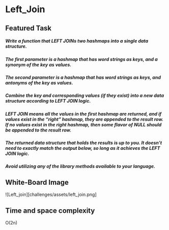 # Left_Join

## Featured Task

##### Write a function that LEFT JOINs two hashmaps into a single data structure.

##### The first parameter is a hashmap that has word strings as keys, and a synonym of the key as values.

##### The second parameter is a hashmap that has word strings as keys, and antonyms of the key as values.

##### Combine the key and corresponding values (if they exist) into a new data structure according to LEFT JOIN logic.

##### LEFT JOIN means all the values in the first hashmap are returned, and if values exist in the “right” hashmap, they are appended to the result row. If no values exist in the right hashmap, then some flavor of NULL should be appended to the result row.

##### The returned data structure that holds the results is up to you. It doesn’t need to exactly match the output below, so long as it achieves the LEFT JOIN logic.

##### Avoid utilizing any of the library methods available to your language.


## White-Board Image

![Left_join][challenges/assets/left_join.png]

## Time and space complexity
O(2n)

